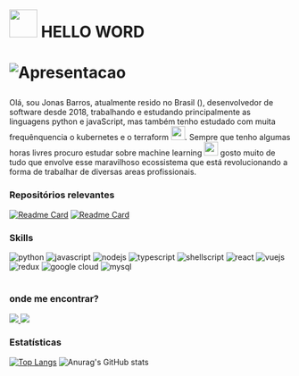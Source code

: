 
<h1>
  <img src="https://storage.googleapis.com/docker-images-registry/animatedEmoji.gif" width="50"/>
  HELLO WORD
<h1>
  
![Apresentacao](https://storage.googleapis.com/docker-images-registry/github-main-image-jonas.png)

### 
  
Olá, sou Jonas Barros, atualmente resido no Brasil (), desenvolvedor de software desde 2018, trabalhando e estudando principalmente as linguagens python e javaScript, mas também tenho estudado com muita frequênquencia o kubernetes e o terraform <img src="https://storage.googleapis.com/docker-images-registry/animatedEmoji-2.gif" width="25"/>. Sempre que tenho algumas horas livres procuro estudar sobre machine learning <img src="https://storage.googleapis.com/docker-images-registry/emoji_robot.gif" width="25"/> gosto muito de tudo que envolve esse maravilhoso ecossistema que está revolucionando a forma de trabalhar de diversas areas profissionais. 


### Repositórios relevantes
 
[![Readme Card](https://github-readme-stats.vercel.app/api/pin/?username=JonasBarros1998&repo=dialogflow-sheets&theme=tokyonight)](https://github.com/JonasBarros1998/dialogflow-sheets) [![Readme Card](https://github-readme-stats.vercel.app/api/pin/?username=JonasBarros1998&repo=estacionamento&theme=tokyonight)](https://github.com/JonasBarros1998/estacionamento)

### Skills
![python](https://img.shields.io/badge/Python-3776AB?style=for-the-badge&logo=python&logoColor=white) ![javascript](https://img.shields.io/badge/JavaScript-323330?style=for-the-badge&logo=javascript&logoColor=F7DF1E) ![nodejs](https://img.shields.io/badge/Node.js-43853D?style=for-the-badge&logo=node.js&logoColor=white) ![typescript](https://img.shields.io/badge/TypeScript-007ACC?style=for-the-badge&logo=typescript&logoColor=white) ![shellscript](https://img.shields.io/badge/Shell_Script-121011?style=for-the-badge&logo=gnu-bash&logoColor=white) ![react](https://img.shields.io/badge/React-20232A?style=for-the-badge&logo=react&logoColor=61DAFB) ![vuejs](https://img.shields.io/badge/Vue.js-35495E?style=for-the-badge&logo=vue.js&logoColor=4FC08D) ![redux](https://img.shields.io/badge/Redux-593D88?style=for-the-badge&logo=redux&logoColor=white) ![google cloud](	https://img.shields.io/badge/Google_Cloud-4285F4?style=for-the-badge&logo=google-cloud&logoColor=white) ![mysql](https://img.shields.io/badge/MySQL-00000F?style=for-the-badge&logo=mysql&logoColor=white)
  
  
#
  
### onde me encontrar?
 <a href="https://www.linkedin.com/in/jonas-barros-772248170/">
    <img src="https://img.shields.io/badge/LinkedIn-0077B5?style=for-the-badge&logo=linkedin&logoColor=white" >
 </a>
 
  <a href="#">
    <img src="https://img.shields.io/badge/dev.to-0A0A0A?style=for-the-badge&logo=dev.to&logoColor=white"/>
  </a>
  
### Estatísticas
  
[![Top Langs](https://github-readme-stats.vercel.app/api/top-langs/?username=JonasBarros1998&theme=tokyonight)](https://github.com/JonasBarros1998/github-readme-stats) ![Anurag's GitHub stats](https://github-readme-stats.vercel.app/api?username=JonasBarros1998&count_private=true&show_icons=true&theme=tokyonight)
